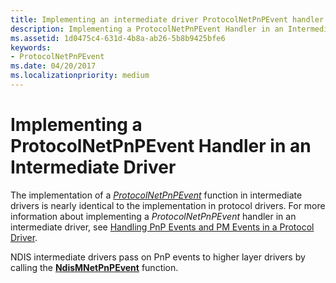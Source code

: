 ```yaml
---
title: Implementing an intermediate driver ProtocolNetPnPEvent handler
description: Implementing a ProtocolNetPnPEvent Handler in an Intermediate Driver
ms.assetid: 1d0475c4-631d-4b8a-ab26-5b8b9425bfe6
keywords:
- ProtocolNetPnPEvent
ms.date: 04/20/2017
ms.localizationpriority: medium
---
```


# Implementing a ProtocolNetPnPEvent Handler in an Intermediate Driver





The implementation of a [*ProtocolNetPnPEvent*](https://msdn.microsoft.com/library/windows/hardware/ff570263) function in intermediate drivers is nearly identical to the implementation in protocol drivers. For more information about implementing a *ProtocolNetPnPEvent* handler in an intermediate driver, see [Handling PnP Events and PM Events in a Protocol Driver](handling-pnp-events-and-power-management-events-in-a-protocol-driver.md).

NDIS intermediate drivers pass on PnP events to higher layer drivers by calling the [**NdisMNetPnPEvent**](https://msdn.microsoft.com/library/windows/hardware/ff563616) function.

 

 





